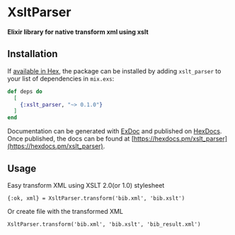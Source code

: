 # XsltParser

**Elixir library for native transform xml using xslt**

## Installation

If [available in Hex](https://hex.pm/docs/publish), the package can be installed
by adding `xslt_parser` to your list of dependencies in `mix.exs`:

```elixir
def deps do
  [
    {:xslt_parser, "~> 0.1.0"}
  ]
end
```

Documentation can be generated with [ExDoc](https://github.com/elixir-lang/ex_doc)
and published on [HexDocs](https://hexdocs.pm). Once published, the docs can
be found at [https://hexdocs.pm/xslt_parser](https://hexdocs.pm/xslt_parser).

## Usage
Easy transform XML using XSLT 2.0(or 1.0) stylesheet
```
{:ok, xml} = XsltParser.transform('bib.xml', 'bib.xslt')
```

Or create file with the transformed XML
```
XsltParser.transform('bib.xml', 'bib.xslt', 'bib_result.xml')
```
